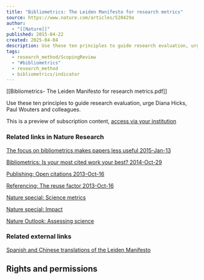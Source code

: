 ```yaml
---
title: "Bibliometrics: The Leiden Manifesto for research metrics"
source: https://www.nature.com/articles/520429a
author:
  - "[[Nature]]"
published: 2015-04-22
created: 2025-04-04
description: Use these ten principles to guide research evaluation, urge Diana Hicks, Paul Wouters and colleagues.
tags:
  - research_method/ScopingReview
  - "#bibliometrics"
  - research_method
  - bibliometrics/indicator
---
```

[[Bibliometrics- The Leiden Manifesto for research metrics.pdf]]

Use these ten principles to guide research evaluation, urge Diana Hicks, Paul Wouters and colleagues.

This is a preview of subscription content, [access via your institution](https://wayf.springernature.com/?redirect_uri=https%3A%2F%2Fwww.nature.com%2Farticles%2F520429a)



### Related links in Nature Research

[The focus on bibliometrics makes papers less useful 2015-Jan-13](https://doi.org/10.1038/517245a)

[Bibliometrics: Is your most cited work your best? 2014-Oct-29](https://doi.org/10.1038/514561a)

[Publishing: Open citations 2013-Oct-16](https://doi.org/10.1038/502295a)

[Referencing: The reuse factor 2013-Oct-16](https://doi.org/10.1038/502298a)

[Nature special: Science metrics](http://www.nature.com/news/specials/metrics/index.html)

[Nature special: Impact](http://www.nature.com/news/specials/impact/index.html)

[Nature Outlook: Assessing science](https://www.nature.com/articles/511S49a)

### Related external links

[Spanish and Chinese translations of the Leiden Manifesto](http://www.leidenmanifesto.org/translations.html)

## Rights and permissions

[^1]: Wouters, P. in *Beyond Bibliometrics: Harnessing Multidimensional Indicators of Scholarly Impact* (eds Cronin, B. &amp; Sugimoto, C.) 47–66 (MIT Press, 2014).

[^2]: Shao, J. &amp; Shen, H. *Learned Publ.***24**, 95–97 (2011).

[^3]: Seglen, P. O. *Br. Med. J.***314**, 498–502 (1997).

[^4]: Garfield, E. *J. Am. Med. Assoc.***295**, 90–93 (2006).

[^5]: López Piñeiro, C. &amp; Hicks, D. *Res. Eval.***24**, 78–89 (2015).

[^6]: van Raan, A. F. J., van Leeuwen, T. N., Visser, M. S., van Eck, N. J. &amp; Waltman, L. *J. Informetrics* **4**, 431–435 (2010).

[^7]: Waltman, L. et al. *J. Am. Soc. Inf. Sci. Technol.***63**, 2419–2432 (2012).

[^8]: Hirsch, J. E. *Proc. Natl Acad. Sci. USA* **102**, 16569–16572 (2005).

[^9]: Bar-Ilan, J. *Scientometrics* **74**, 257–271 (2008).

[^10]: Butler, L. *Res. Policy* **32**, 143–155 (2003).